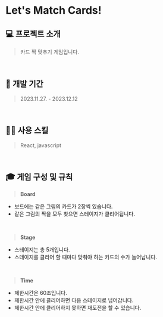 # Let's Match Cards!

## 💻 프로젝트 소개
> 카드 짝 맞추기 게임입니다.

<br>

## 📅 개발 기간
> 2023.11.27. - 2023.12.12

<br>

## 💪🏻 사용 스킬
> React, javascript

<br>

## 🎓 게임 구성 및 규칙
> **Board**
- 보드에는 같은 그림의 카드가 2장씩 있습니다.
- 같은 그림의 짝을 모두 찾으면 스테이지가 클리어됩니다.

<br>

> **Stage**
- 스테이지는 총 5개입니다.
- 스테이지를 클리어 할 때마다 맞춰야 하는 카드의 수가 늘어납니다.

<br>

> **Time**
- 제한시간은 60초입니다.
- 제한시간 안에 클리어하면 다음 스테이지로 넘어갑니다.
- 제한시간 안에 클리어하지 못하면 재도전을 할 수 있습니다.